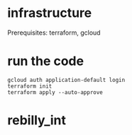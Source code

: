 # infrastructure
Prerequisites: terraform, gcloud

# run the code
  ```
  gcloud auth application-default login
  terraform init
  terraform apply --auto-approve
  ```
# rebilly_int
